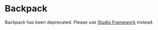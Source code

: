 # Backpack

Backpack has been deprecated. Please use [Studio Framework](https://github.com/movableink/studio-framework) instead.
